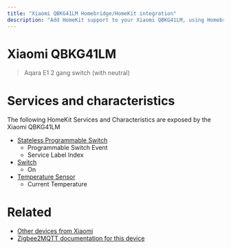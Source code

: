 ```yaml
---
title: "Xiaomi QBKG41LM Homebridge/HomeKit integration"
description: "Add HomeKit support to your Xiaomi QBKG41LM, using Homebridge, Zigbee2MQTT and homebridge-z2m."
---
```

<!---
This file has been GENERATED using src/docgen/docgen.ts
DO NOT EDIT THIS FILE MANUALLY!
-->
# Xiaomi QBKG41LM
> Aqara E1 2 gang switch (with neutral)


# Services and characteristics
The following HomeKit Services and Characteristics are exposed by
the Xiaomi QBKG41LM

* [Stateless Programmable Switch](../../action.md)
  * Programmable Switch Event
  * Service Label Index
* [Switch](../../switch.md)
  * On
* [Temperature Sensor](../../sensors.md)
  * Current Temperature


# Related
* [Other devices from Xiaomi](../index.md#xiaomi)
* [Zigbee2MQTT documentation for this device](https://www.zigbee2mqtt.io/devices/QBKG41LM.html)